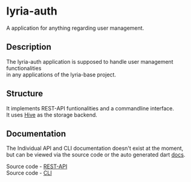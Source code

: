 # lyria-auth
A application for anything regarding user management.

## Description
The lyria-auth application is supposed to handle user management functionalities  
in any applications of the lyria-base project.

## Structure
It implements REST-API funtionalities and a commandline interface.  
It uses [Hive](https://github.com/hivedb/hive/tree/master/hive) as the storage backend. 

## Documentation
The Individual API and CLI documentation doesn't exist at the moment,  
but can be viewed via the source code or the auto generated dart [docs](doc).  
  
Source code - [REST-API](lib/console/console_command/)  
Source code - [CLI](lib/http/http_route/)